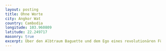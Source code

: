```yaml
---
layout: posting
title: Ohne Worte
city: Angkor Wat
country: Cambodia
longitude: 103.960809
latitude: 22.249717
masonry: true
excerpt: Über den Albtraum Baguette und dem Ego eines revolutionären Führers, als auch entspannte Tage und PARTY! PARTY! PARTY!
---
```

